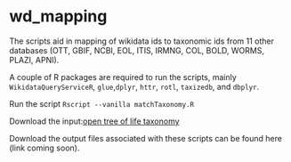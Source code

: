 # wd_mapping
The scripts aid in  mapping of wikidata ids to taxonomic ids from 11 other databases (OTT, GBIF, NCBI, EOL, ITIS, IRMNG, COL, BOLD, WORMS, PLAZI, APNI).

A couple of R packages are required to run the scripts, mainly `WikidataQueryServiceR`, `glue`,`dplyr`, `httr`, `rotl`, `taxizedb`, and `dbplyr`.

Run the script `Rscript --vanilla matchTaxonomy.R`

Download the input:[open tree of life taxonomy](https://tree.opentreeoflife.org/about/taxonomy-version/ott3.6)
 

Download the output files associated with these scripts can be found here (link coming soon).

